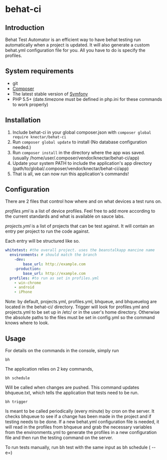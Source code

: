 behat-ci
================


## Introduction
Behat Test Automator is an efficient way to have behat testing run automatically when a project is updated. It will also generate a custom behat.yml configuration file for you. All you have to do is specify the profiles.

## System requirements
* git
* [Composer](https://getcomposer.org/)
* The latest stable version of [Symfony](http://symfony.com/ "Symfony 2")
* PHP 5.5+ (date.timezone must be defined in php.ini for these commands to work properly)

## Installation
1. Include behat-ci in your global composer.json with `composer global require knectar/behat-ci`
2. Run `composer global update` to install (No database configuration needed.)
3. Run `composer install` in the directory where the app was saved. (usually /home/user/.composer/vendor/knectar/behat-ci/app)
4. Update your system PATH to include the application's app directory (path/to/global/.composer/vendor/knectar/behat-ci/app)
5. That is all, we can now run this application's commands!

## Configuration
There are 2 files that control how where and on what devices a test runs on.

_profiles.yml_ is a list of device profiles. Feel free to add more according to the current standards and what is available on sauce labs.

_projects.yml_ is a list of projects that can be test against. It will contain an entry per project to run the code against.

Each entry will be structured like so.

```yml
whitetest: #the overall project. uses the beanstalkapp mancine name
  environments: # should match the branch
    -dev:
        base_url: http://example.com
    -production:
        base_url: http://example.com
  profiles: #to run as set in profiles.yml
    - win-chrome
    - android
    - iPhone
```

Note: by default, projects.yml, profiles.yml, bhqueue, and bhqueuelog are located in the behat-ci/ directory. Trigger will look for profiles.yml and projects.yml to be set up in /etc/ or in the user's home directory. Otherwise the absolute paths to the files must be set in config.yml so the command knows where to look.

## Usage
For details on the commands in the console, simply run

    bh

The application relies on 2 key commands,

    bh schedule
Will be called when changes are pushed. This command updates bhqueue.txt, which tells the application that tests need to be run.

    bh trigger
Is meant to be called periodically (every minute) by cron on the server. It checks bhqueue to see if a change has been made in the project and if testing needs to be done. If a new behat.yml configuration file is needed, it will read in the profiles from bhqueue and grab the necessary variables from the environments.yml to generate the profiles in a new configuration file and then run the testing command on the server.

To run tests manually, run
    bh test
with the same input as bh schedule (<projectname> --e=<environmentname>)
